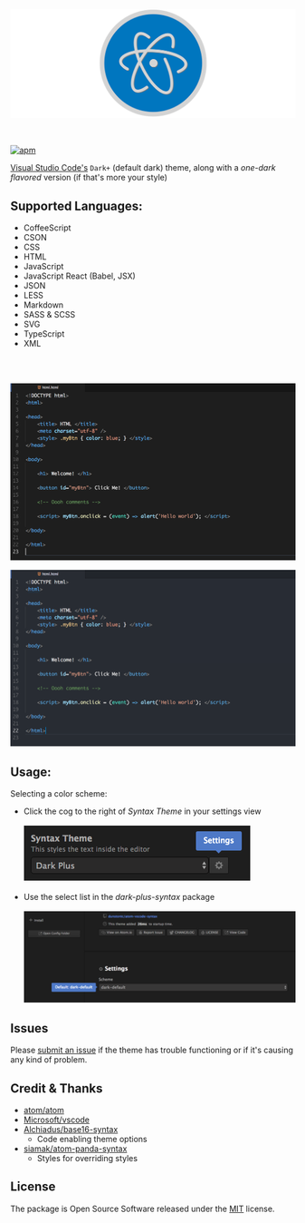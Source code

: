 ![atom-vscode](https://raw.githubusercontent.com/dunstontc/atom-vscode-syntax/dev/images/atom-vscode-banner.png)

<br/>

[![apm](https://img.shields.io/apm/v/dark-plus-syntax.svg)](https://atom.io/themes/dark-plus-syntax)


[Visual Studio Code's](https://github.com/Microsoft/vscode/) `Dark+` (default dark) theme, along with a _one-dark flavored_ version (if that's more your style)<br/>

## Supported Languages:
- CoffeeScript
- CSON
- CSS
- HTML
- JavaScript
- JavaScript React (Babel, JSX)
- JSON
- LESS
- Markdown
- SASS & SCSS
- SVG
- TypeScript
- XML

<br/><br/>

![dark default](https://raw.githubusercontent.com/dunstontc/atom-vscode-syntax/dev/images/html-default.png)

![dark custom](https://raw.githubusercontent.com/dunstontc/atom-vscode-syntax/dev/images/html-custom.png)


## Usage:
Selecting a color scheme:
- Click the cog to the right of _Syntax Theme_ in your settings view <br/><br/>
    ![settings-view](https://raw.githubusercontent.com/dunstontc/atom-vscode-syntax/dev/images/usage-1.png) <br/><br/>
- Use the select list in the _dark-plus-syntax_ package <br/><br/>
    ![dark-plus-settings](https://raw.githubusercontent.com/dunstontc/atom-vscode-syntax/dev/images/usage-two.png)


## Issues
Please [submit an issue](https://github.com/dunstontc/atom-vscode-syntax/issues) if the theme has trouble functioning or if it's causing any kind of problem.


## Credit & Thanks
- [atom/atom](https://github.com/atom/atom)
- [Microsoft/vscode](https://github.com/Microsoft/vscode)
- [Alchiadus/base16-syntax](https://github.com/Alchiadus/base16-syntax)
  - Code enabling theme options
- [siamak/atom-panda-syntax](https://github.com/siamak/atom-panda-syntax)
  - Styles for overriding styles


## License
The package is Open Source Software released under the [MIT](https://github.com/dunstontc/atom-vscode-syntax/blob/master/LICENSE.md) license.
